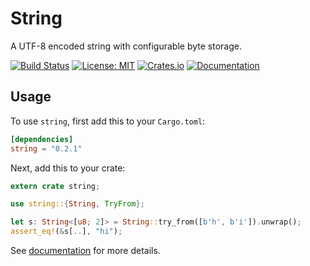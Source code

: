 # String

A UTF-8 encoded string with configurable byte storage.

[![Build Status](https://travis-ci.org/carllerche/string.svg?branch=master)](https://travis-ci.org/carllerche/string)
[![License: MIT](https://img.shields.io/badge/License-MIT-blue.svg)](https://opensource.org/licenses/MIT)
[![Crates.io](https://img.shields.io/crates/v/string.svg?maxAge=2592000)](https://crates.io/crates/string)
[![Documentation](https://docs.rs/string/badge.svg)](https://docs.rs/string/0.2.1/string/)

## Usage

To use `string`, first add this to your `Cargo.toml`:

```toml
[dependencies]
string = "0.2.1"
```

Next, add this to your crate:

```rust
extern crate string;

use string::{String, TryFrom};

let s: String<[u8; 2]> = String::try_from([b'h', b'i']).unwrap();
assert_eq!(&s[..], "hi");
```

See [documentation](https://docs.rs/string) for more details.
